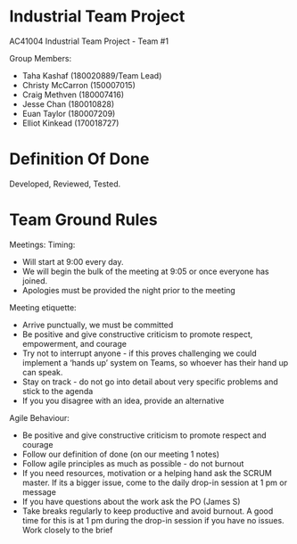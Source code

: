 # Industrial Team Project
AC41004 Industrial Team Project - Team #1

Group Members:
- Taha Kashaf (180020889/Team Lead)
- Christy McCarron (150007015)
- Craig Methven (180007416)
- Jesse Chan (180010828)
- Euan Taylor (180007209)
- Elliot Kinkead (170018727)

# Definition Of Done

Developed, Reviewed, Tested.

# Team Ground Rules

Meetings:
Timing:
 - Will start at 9:00 every day.
 - We will begin the bulk of the meeting at 9:05 or once everyone has joined.
 - Apologies must be provided the night prior to the meeting

Meeting etiquette:
 - Arrive punctually, we must be committed
 - Be positive and give constructive criticism to promote respect, empowerment, and courage
 - Try not to interrupt anyone - if this proves challenging we could implement a ‘hands up’ system on Teams, so whoever has their hand up can speak.
 - Stay on track - do not go into detail about very specific problems and stick to the agenda
 - If you you disagree with an idea, provide an alternative

Agile Behaviour:
 - Be positive and give constructive criticism to promote respect and courage
 - Follow our definition of done (on our meeting 1 notes)
 - Follow agile principles as much as possible - do not burnout 
 - If you need resources, motivation or a helping hand ask the SCRUM master. If its a bigger issue, come to the daily drop-in session at 1 pm or message
 - If you have questions about the work ask the PO (James S)
 - Take breaks regularly to keep productive and avoid burnout. A good time for this is at 1 pm during the drop-in session if you have no issues.
Work closely to the brief

